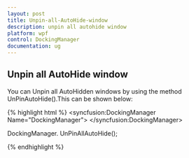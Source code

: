 ```yaml
---
layout: post
title: Unpin-all-AutoHide-window
description: unpin all autohide window
platform: wpf
control: DockingManager
documentation: ug
---
```


## Unpin all AutoHide window

You can Unpin all AutoHidden windows by using the method UnPinAutoHide().This can be shown below:



{% highlight html %}
  <syncfusion:DockingManager Name="DockingManager">            <Grid syncfusion:DockingManager.State="AutoHidden"/>            <Grid syncfusion:DockingManager.State="AutoHidden"/>            <Grid syncfusion:DockingManager.State="AutoHidden"/>            <Grid syncfusion:DockingManager.State="AutoHidden"/>  </syncfusion:DockingManager>

DockingManager. UnPinAllAutoHide();  

{% endhighlight  %}


